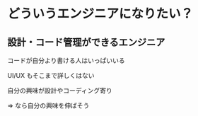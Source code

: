 <!-- classes: main -->

# どういうエンジニアになりたい？

<!-- fragments-start -->

## 設計・コード管理ができるエンジニア

コードが自分より書ける人はいっぱいいる

UI/UX もそこまで詳しくはない

自分の興味が設計やコーディング寄り

=> なら自分の興味を伸ばそう

<!-- fragments-end -->
